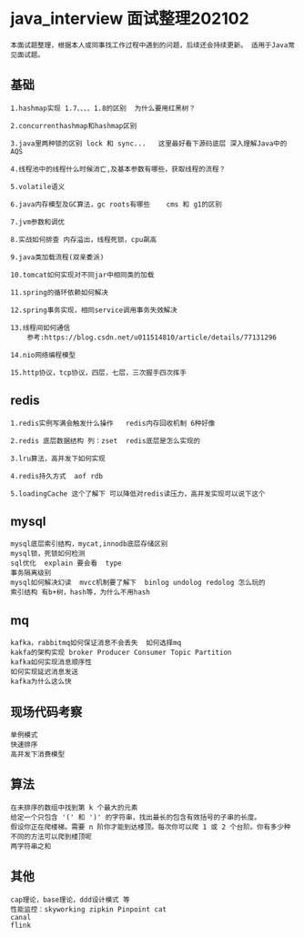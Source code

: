 # java_interview 面试整理202102
    
    本面试题整理，根据本人或同事找工作过程中遇到的问题，后续还会持续更新。 适用于Java常见面试题。

## 基础

    1.hashmap实现 1.7、、、、1.8的区别  为什么要用红黑树？

    2.concurrenthashmap和hashmap区别

    3.java里两种锁的区别 lock 和 sync...   这里最好看下源码底层 深入理解Java中的AQS

    4.线程池中的线程什么时候消亡,及基本参数有哪些，获取线程的流程？

    5.volatile语义  

    6.java内存模型及GC算法，gc roots有哪些    cms 和 g1的区别

    7.jvm参数和调优   

    8.实战如何排查 内存溢出，线程死锁，cpu飙高

    9.java类加载流程(双亲委派)

    10.tomcat如何实现对不同jar中相同类的加载

    11.spring的循环依赖如何解决

    12.spring事务实现，相同service调用事务失效解决

    13.线程间如何通信
        参考:https://blog.csdn.net/u011514810/article/details/77131296

    14.nio网络编程模型

    15.http协议，tcp协议，四层，七层，三次握手四次挥手

## redis
    1.redis实例写满会触发什么操作   redis内存回收机制 6种好像
    
    2.redis 底层数据结构 列：zset  redis底层是怎么实现的

    3.lru算法，高并发下如何实现

    4.redis持久方式  aof rdb

    5.loadingCache 这个了解下 可以降低对redis读压力，高并发实现可以说下这个


## mysql

    mysql底层索引结构，mycat,innodb底层存储区别
    mysql锁，死锁如何检测
    sql优化  explain 要会看  type
    事务隔离级别
    mysql如何解决幻读  mvcc机制要了解下  binlog undolog redolog 怎么玩的
    索引结构 有b+树，hash等，为什么不用hash


## mq
    kafka，rabbitmq如何保证消息不会丢失  如何选择mq
    kakfa的架构实现 broker Producer Consumer Topic Partition 
    kafka如何实现消息顺序性
    如何实现延迟消息发送
    kafka为什么这么快


## 现场代码考察
    单例模式
    快速排序
    高并发下消费模型

## 算法
    在未排序的数组中找到第 k 个最大的元素
    给定一个只包含 '(' 和 ')' 的字符串，找出最长的包含有效括号的子串的长度。
    假设你正在爬楼梯。需要 n 阶你才能到达楼顶。每次你可以爬 1 或 2 个台阶。你有多少种不同的方法可以爬到楼顶呢
    两字符串之和


## 其他
    cap理论，base理论，ddd设计模式 等
    性能监控：skyworking zipkin Pinpoint cat
    canal
    flink









